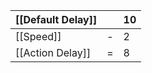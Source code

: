 | [[Default Delay]] |     | 10  |
| ----------------- | --- | --- |
| [[Speed]]         | -   | 2   |
| [[Action Delay]]  | =   | 8   |
